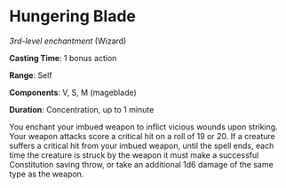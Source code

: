 # Hungering Blade
*3rd-level enchantment* (Wizard)

**Casting Time**: 1 bonus action

**Range**: Self

**Components**: V, S, M (mageblade)

**Duration**: Concentration, up to 1 minute

You enchant your imbued weapon to inflict vicious wounds upon striking. Your weapon attacks score a critical hit on a roll of 19 or 20. If a creature suffers a critical hit from your imbued weapon, until the spell ends, each time the creature is struck by the weapon it must make a successful Constitution saving throw, or take an additional 1d6 damage of the same type as the weapon.
